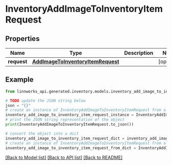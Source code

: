 # InventoryAddImageToInventoryItemRequest


## Properties

Name | Type | Description | Notes
------------ | ------------- | ------------- | -------------
**request** | [**AddImageToInventoryItemRequest**](AddImageToInventoryItemRequest.md) |  | [optional] 

## Example

```python
from linnworks_api.generated.inventory.models.inventory_add_image_to_inventory_item_request import InventoryAddImageToInventoryItemRequest

# TODO update the JSON string below
json = "{}"
# create an instance of InventoryAddImageToInventoryItemRequest from a JSON string
inventory_add_image_to_inventory_item_request_instance = InventoryAddImageToInventoryItemRequest.from_json(json)
# print the JSON string representation of the object
print(InventoryAddImageToInventoryItemRequest.to_json())

# convert the object into a dict
inventory_add_image_to_inventory_item_request_dict = inventory_add_image_to_inventory_item_request_instance.to_dict()
# create an instance of InventoryAddImageToInventoryItemRequest from a dict
inventory_add_image_to_inventory_item_request_from_dict = InventoryAddImageToInventoryItemRequest.from_dict(inventory_add_image_to_inventory_item_request_dict)
```
[[Back to Model list]](../README.md#documentation-for-models) [[Back to API list]](../README.md#documentation-for-api-endpoints) [[Back to README]](../README.md)



